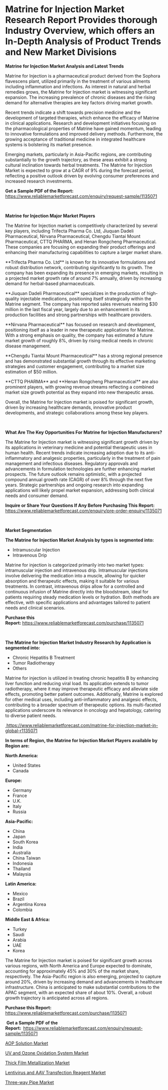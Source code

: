 <p><h1>Matrine for Injection Market Research Report Provides thorough Industry Overview, which offers an In-Depth Analysis of Product Trends and New Market Divisions</h1></p><p><strong>Matrine for Injection Market Analysis and Latest Trends</strong></p>
<p><p>Matrine for Injection is a pharmaceutical product derived from the Sophora flavescens plant, utilized primarily in the treatment of various ailments including inflammation and infections. As interest in natural and herbal remedies grows, the Matrine for Injection market is witnessing significant expansion. The increasing prevalence of chronic diseases and the rising demand for alternative therapies are key factors driving market growth.</p><p>Recent trends indicate a shift towards precision medicine and the development of targeted therapies, which enhance the efficacy of Matrine in clinical applications. Research and development initiatives focusing on the pharmacological properties of Matrine have gained momentum, leading to innovative formulations and improved delivery methods. Furthermore, the growing acceptance of traditional medicine in integrated healthcare systems is bolstering its market presence.</p><p>Emerging markets, particularly in Asia-Pacific regions, are contributing substantially to the growth trajectory, as these areas exhibit a strong cultural inclination towards herbal treatments. The Matrine for Injection Market is expected to grow at a CAGR of 9% during the forecast period, reflecting a positive outlook driven by evolving consumer preferences and increased research investments.</p></p>
<p><strong>Get a Sample PDF of the Report:&nbsp;</strong> <a href="https://www.reliablemarketforecast.com/enquiry/request-sample/1135071?utm_campaign=1897&utm_medium=2&utm_source=Github&utm_content=ia&utm_term=25032025&utm_id=matrine-for-injection">https://www.reliablemarketforecast.com/enquiry/request-sample/1135071</a></p>
<p>&nbsp;</p>
<p><strong>Matrine for Injection Major Market Players</strong></p>
<p><p>The Matrine for Injection market is competitively characterized by several key players, including Trifecta Pharma Co. Ltd, Jiuquan Dadeli Pharmaceutical, Nirvana Pharmaceutical, Chengdu Tiantai Mount Pharmaceutical, CTTQ PHARMA, and Henan Rongcheng Pharmaceutical. These companies are focusing on expanding their product offerings and enhancing their manufacturing capabilities to capture a larger market share.</p><p>**Trifecta Pharma Co. Ltd** is known for its innovative formulations and robust distribution network, contributing significantly to its growth. The company has been expanding its presence in emerging markets, resulting in a projected market growth rate of around 7% annually, driven by increasing demand for herbal-based pharmaceuticals.</p><p>**Jiuquan Dadeli Pharmaceutical** specializes in the production of high-quality injectable medications, positioning itself strategically within the Matrine segment. The company has reported sales revenues nearing $30 million in the last fiscal year, largely due to an enhancement in its production facilities and strong partnerships with healthcare providers.</p><p>**Nirvana Pharmaceutical** has focused on research and development, positioning itself as a leader in new therapeutic applications for Matrine. With a strong emphasis on quality, the company has estimated a future market growth of roughly 8%, driven by rising medical needs in chronic disease management.</p><p>**Chengdu Tiantai Mount Pharmaceutical** has a strong regional presence and has demonstrated substantial growth through its effective marketing strategies and customer engagement, contributing to a market size estimation of $50 million.</p><p>**CTTQ PHARMA** and **Henan Rongcheng Pharmaceutical** are also prominent players, with growing revenue streams reflecting a combined market size growth potential as they expand into new therapeutic areas.</p><p>Overall, the Matrine for Injection market is poised for significant growth, driven by increasing healthcare demands, innovative product developments, and strategic collaborations among these key players.</p></p>
<p>&nbsp;</p>
<p><strong>What Are The Key Opportunities For Matrine for Injection Manufacturers?</strong></p>
<p><p>The Matrine for Injection market is witnessing significant growth driven by its applications in veterinary medicine and potential therapeutic uses in human health. Recent trends indicate increasing adoption due to its anti-inflammatory and analgesic properties, particularly in the treatment of pain management and infectious diseases. Regulatory approvals and advancements in formulation technologies are further enhancing market prospects. The future outlook remains optimistic, with a projected compound annual growth rate (CAGR) of over 8% through the next five years. Strategic partnerships and ongoing research into expanding applications will likely propel market expansion, addressing both clinical needs and consumer demand.</p></p>
<p><strong>Inquire or Share Your Questions If Any Before Purchasing This Report:</strong> <a href="https://www.reliablemarketforecast.com/enquiry/pre-order-enquiry/1135071?utm_campaign=1897&utm_medium=2&utm_source=Github&utm_content=ia&utm_term=25032025&utm_id=matrine-for-injection">https://www.reliablemarketforecast.com/enquiry/pre-order-enquiry/1135071</a></p>
<p>&nbsp;</p>
<p><strong>Market Segmentation</strong></p>
<p><strong>The Matrine for Injection Market Analysis by types is segmented into:</strong></p>
<p><ul><li>Intramuscular Injection</li><li>Intravenous Drip</li></ul></p>
<p><p>Matrine for injection is categorized primarily into two market types: intramuscular injection and intravenous drip. Intramuscular injections involve delivering the medication into a muscle, allowing for quicker absorption and therapeutic effects, making it suitable for various treatments. In contrast, intravenous drips allow for a controlled and continuous infusion of Matrine directly into the bloodstream, ideal for patients requiring steady medication levels or hydration. Both methods are effective, with specific applications and advantages tailored to patient needs and clinical scenarios.</p></p>
<p><strong>Purchase this Report:&nbsp;</strong><a href="https://www.reliablemarketforecast.com/purchase/1135071?utm_campaign=1897&utm_medium=2&utm_source=Github&utm_content=ia&utm_term=25032025&utm_id=matrine-for-injection">https://www.reliablemarketforecast.com/purchase/1135071</a></p>
<p>&nbsp;</p>
<p><strong>The Matrine for Injection Market Industry Research by Application is segmented into:</strong></p>
<p><ul><li>Chronic Hepatitis B Treatment</li><li>Tumor Radiotherapy</li><li>Others</li></ul></p>
<p><p>Matrine for injection is utilized in treating chronic hepatitis B by enhancing liver function and reducing viral load. Its application extends to tumor radiotherapy, where it may improve therapeutic efficacy and alleviate side effects, promoting better patient outcomes. Additionally, Matrine is explored for other medical uses, including anti-inflammatory and analgesic effects, contributing to a broader spectrum of therapeutic options. Its multi-faceted applications underscore its relevance in oncology and hepatology, catering to diverse patient needs.</p></p>
<p><a href="https://www.reliablemarketforecast.com/matrine-for-injection-market-in-global-r1135071?utm_campaign=1897&utm_medium=2&utm_source=Github&utm_content=ia&utm_term=25032025&utm_id=matrine-for-injection">&nbsp;https://www.reliablemarketforecast.com/matrine-for-injection-market-in-global-r1135071</a></p>
<p><strong>In terms of Region, the Matrine for Injection Market Players available by Region are:</strong></p>
<p>
    <p> <strong> North America: </strong>
        <ul>
            <li>United States</li>
            <li>Canada</li>
        </ul>
        </p> 
    <p> <strong> Europe: </strong>
        <ul>
            <li>Germany</li>
            <li>France</li>
            <li>U.K.</li>
            <li>Italy</li>
            <li>Russia</li>
        </ul>
        </p> 
    <p> <strong> Asia-Pacific: </strong>
        <ul>
            <li>China</li>
            <li>Japan</li>
            <li>South Korea</li>
            <li>India</li>
            <li>Australia</li>
            <li>China Taiwan</li>
            <li>Indonesia</li>
            <li>Thailand</li>
            <li>Malaysia</li>
        </ul>
        </p> 
    <p> <strong> Latin America: </strong>
        <ul>
            <li>Mexico</li>
            <li>Brazil</li>
            <li>Argentina Korea</li>
            <li>Colombia</li>
        </ul>
        </p> 
    <p> <strong> Middle East & Africa: </strong>
        <ul>
            <li>Turkey</li>
            <li>Saudi</li>
            <li>Arabia</li>
            <li>UAE</li>
            <li>Korea</li>
        </ul>
    </p>
    </p>
<p><p>The Matrine for Injection market is poised for significant growth across various regions, with North America and Europe expected to dominate, accounting for approximately 45% and 30% of the market share, respectively. The Asia-Pacific region is also emerging, projected to capture around 20%, driven by increasing demand and advancements in healthcare infrastructure. China is anticipated to make substantial contributions to the APAC segment, with an expected share of about 10%. Overall, a robust growth trajectory is anticipated across all regions.</p></p>
<p><strong>Purchase this Report: </strong><a href="https://www.reliablemarketforecast.com/purchase/1135071?utm_campaign=1897&utm_medium=2&utm_source=Github&utm_content=ia&utm_term=25032025&utm_id=matrine-for-injection">https://www.reliablemarketforecast.com/purchase/1135071</a></p>
<p>&nbsp;<strong>Get a Sample PDF of the Report:&nbsp;&nbsp;</strong><a href="https://www.reliablemarketforecast.com/enquiry/request-sample/1135071?utm_campaign=1897&utm_medium=2&utm_source=Github&utm_content=ia&utm_term=25032025&utm_id=matrine-for-injection">https://www.reliablemarketforecast.com/enquiry/request-sample/1135071</a></p>
<p><strong></strong></p>
<p><p><a href="https://github.com/lolahberkik5/Market-Research-Report-List-1/blob/main/aop-solution-market.md?utm_campaign=1897&utm_medium=2&utm_source=Github&utm_content=ia&utm_term=25032025&utm_id=matrine-for-injection">AOP Solution Market</a></p><p><a href="https://github.com/dubelsuehsik/Market-Research-Report-List-1/blob/main/uv-and-ozone-oxidation-system-market.md?utm_campaign=1897&utm_medium=2&utm_source=Github&utm_content=ia&utm_term=25032025&utm_id=matrine-for-injection">UV and Ozone Oxidation System Market</a></p><p><a href="https://github.com/bloggglazaie/Market-Research-Report-List-1/blob/main/thick-film-metallization-market.md?utm_campaign=1897&utm_medium=2&utm_source=Github&utm_content=ia&utm_term=25032025&utm_id=matrine-for-injection">Thick Film Metallization Market</a></p><p><a href="https://github.com/nikkoureta1y/Market-Research-Report-List-1/blob/main/lentivirus-and-aav-transfection-reagent-market.md?utm_campaign=1897&utm_medium=2&utm_source=Github&utm_content=ia&utm_term=25032025&utm_id=matrine-for-injection">Lentivirus and AAV Transfection Reagent Market</a></p><p><a href="https://github.com/rndwazeri/Market-Research-Report-List-1/blob/main/three-way-pipe-market.md?utm_campaign=1897&utm_medium=2&utm_source=Github&utm_content=ia&utm_term=25032025&utm_id=matrine-for-injection">Three-way Pipe Market</a></p></p>